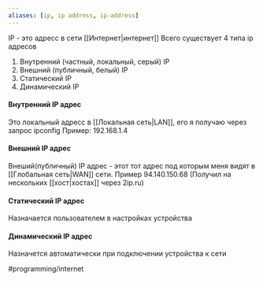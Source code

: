 ```yaml
---
aliases: [ip, ip address, ip-address]
---
```

IP - это адресс в сети [[Интернет|интернет]]
Всего существует 4 типа ip адресов
1. Внутренний (частный, локальный, серый) IP
2. Внешний (публичный, белый) IP
3. Статический IP
4. Динамический IP

#### Внутренний IP адрес
Это локальный адресс в [[Локальная сеть|LAN]], его я получаю через запрос ipconfig
Пример: 192.168.1.4

#### Внешний IP адрес
Внеший(публичный) IP адрес - этот тот адрес под которым меня видят в [[Глобальная сеть|WAN]] сети.
Пример 94.140.150.68 (Получил на нескольких [[хост|хостах]] через 2ip.ru)

#### Статический IP адрес
Назначается пользователем в настройках устройства

#### Динамический IP адрес 
Назначется автоматически при подключении устройства к сети



#programming/internet 